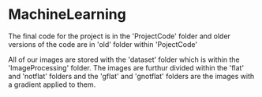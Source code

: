 # MachineLearning

The final code for the project is in the 'ProjectCode' folder and older versions of the code are in 'old' folder within 'PojectCode'

All of our images are stored with the 'dataset' folder which is within the 'ImageProcessing' folder. The images are furthur divided within the 'flat' and 'notflat' folders and the 'gflat' and 'gnotflat' folders are the images with a gradient applied to them.
